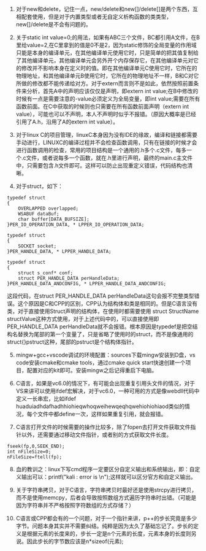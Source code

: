 1.  对于new和delete，记住一点，new/delete和new[]/delete[]是两个东西，互相配套使用，但是对于内置类型或者无自定义析构函数的类类型，new[]/delete是不会有问题的。

2. 关于static int value=0;的用法，如果有ABC三个文件，BC都引用A文件，在B里给value=2,在C里拿到的值是0不是2，因为static修饰的全局变量的作用域只能是本身的编译单元，在其他编译单元使用它时，只是简单的把其值复制给了其他编译单元，其他编译单元会另外开个内存保存它，在其他编译单元对它的修改并不影响本身在定义时的值。即在其他编译单元C使用它时，它所在的物理地址，和其他编译单元B使用它时，它所在的物理地址不一样，B和C对它所做的修改都不能传递给对方。对于extern而言则不是如此，依然按照前置条件来分析，首先A中的声明应该仅仅是声明，即extern int value;在B中修改的时候有一点是需要注意的-value必须定义为全局变量，即int value;需要在所有函数前面。在C中获取的时候则也只需要在所有函数前面声明（extern int value），可能也可以不声明，本人不声明时似乎不报错。（原因大概率是已经引用了A.h，沿用了A的extern int value）。

3.  对于linux C的项目管理，linuxC本身因为没有IDE的缘故，编译和链接都需要手动进行，LINUXC的编译过程并不会检查函数调用，只有在链接的时候才会进行函数调用的检查，常用的项目结构是一个通用的.h多个.c文件，每多一个.c文件，或者说每多一个函数，就在.h里进行声明，最终的main.c主文件中，只需要包含.h文件即可。这样可以防止出现重定义错误，代码结构也清晰。

4.  对于struct，如下：
```
typedef struct
{
	OVERLAPPED overlapped;
	WSABUF dataBuf;
	char buffer[DATA_BUFSIZE];
}PER_IO_OPERATION_DATA, * LPPER_IO_OPERATION_DATA;

typedef struct
{
	SOCKET socket;
}PER_HANDLE_DATA, * LPPER_HANDLE_DATA;

typedef struct
{
	struct s_conf* conf;
	struct PER_HANDLE_DATA perHandleData;
}PER_HANDLE_DATA_ANDCONFIG, * LPPER_HANDLE_DATA_ANDCONFIG;
```
这段代码，在struct PER_HANDLE_DATA perHandleData这句会报不完整类型错误。这个原因是C和CPP的区别，CPP认为结构体和类是相同的。但是C语言没有类，对于直接使用Struct声明的结构体，在使用时都需要使用 struct StructName structValue这种方式使用，对于上述代码中的，可以直接使用即PER_HANDLE_DATA perHandleData就不会报错。根本原因是typedef是把空结构名替换为尾部的第一个变量了，只是省略了使用时的struct，而不是像通用的struct{}pstruct这种，尾部的pstruct是个结构体指针。

5. mingw+gcc+vscode调试的环境配置：sources下载mingw安装到D盘，vs code安装cmake和cmake tools，通过cmake quick start快速创建一个项目，配置对应的kit即可。安装mingw之后记得重启下电脑。

6. C语言，如果是vc6.0的情况下，有可能会出现重复引用头文件的情况，对于VS来讲可以使用ifdef宏解决，对于vc6.0，一种可用的方式是像webdll代码中定义一长串宏，比如ifdef huaduiadhdafhadhhiohieqwhoqweihewqeqhqwehiohiohiaod类似的情况，每个文件中都define一次，这样如果重复引用，就会报错。

7. C语言打开文件的时候需要的操作比较多，除了fopen去打开文件获取文件指针以外，还需要通过移动文件指针，或者别的方式获取文件长度。
```
fseek(fp,0,SEEK_END);
int nFileSize=0;
nFileSize=ftell(fp);
```

8. 血的教训之：linux下写cmd程序一定要区分自定义输出和系统输出，即：自定义输出可以：printf("kali : error is \n");这样就可以区分官方和自定义输出。

9. 关于字符串拷贝，对于C语言，字符串拷贝时最好还是使用strcpy进行拷贝，而不是使用memcpy，后者会导致按照数组方式遍历字符串时出错。（可能是因为字符串并不严格按照字符数组的方式存储？）

10. C语言或CPP都会有的一个问题，对于一个指针来讲，p++的步长究竟是多少字节。问题本身其实并不需要纠结。纯粹是因为太久了基础忘记了。步长的定义是根据元素的长度来的，步长一定是n个元素的长度，元素本身的长度则另说。因此步长的字节数应该是n*sizeof(元素);